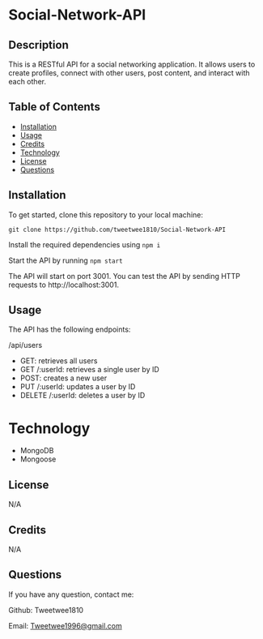 # Social-Network-API

## Description

This is a RESTful API for a social networking application. It allows users to create profiles, connect with other users, post content, and interact with each other.

## Table of Contents 
- [Installation](#installation)
- [Usage](#usage)
- [Credits](#credits)
- [Technology](#technology)
- [License](#license)
- [Questions](#questions)

## Installation 
To get started, clone this repository to your local machine:

`git clone https://github.com/tweetwee1810/Social-Network-API`

Install the required dependencies using `npm i`

Start the API by running `npm start`

The API will start on port 3001. You can test the API by sending HTTP requests to http://localhost:3001.

## Usage 

The API has the following endpoints:


/api/users

* GET: retrieves all users
* GET /:userId: retrieves a single user by ID
* POST: creates a new user
* PUT /:userId: updates a user by ID
* DELETE /:userId: deletes a user by ID



# Technology 


* MongoDB
* Mongoose

## License 
N/A

## Credits 

N/A

## Questions 

If you have any question, contact me:

Github: Tweetwee1810

Email: Tweetwee1996@gmail.com
